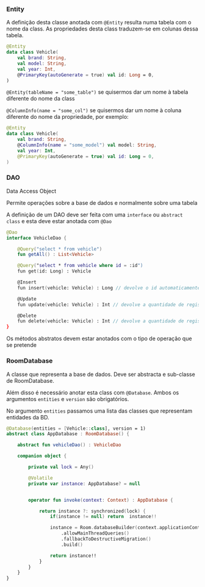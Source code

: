 ### Entity

A definição desta classe anotada com `@Entity` resulta numa tabela com o nome da class. As propriedades desta class traduzem-se em colunas dessa tabela.

```kt
@Entity
data class Vehicle(
    val brand: String,
    val model: String,
    val year: Int,
    @PrimaryKey(autoGenerate = true) val id: Long = 0,
)
```

```@Entity(tableName = "some_table")``` se quisermos dar um nome à tabela diferente do nome da class

```@ColumnInfo(name = "some_col")``` se quisermos dar um nome à coluna diferente do nome da propriedade, por exemplo:

```kt
@Entity
data class Vehicle(
    val brand: String,
    @ColumnInfo(name = "some_model") val model: String,
    val year: Int,
    @PrimaryKey(autoGenerate = true) val id: Long = 0,
)
```

### DAO
Data Access Object

Permite operações sobre a base de dados e normalmente sobre uma tabela

A definição de um DAO deve ser feita com uma `interface` ou `abstract class` e esta deve estar anotada com `@Dao`

```kt
@Dao
interface VehicleDao {

    @Query("select * from vehicle")
    fun getAll() : List<Vehicle>

    @Query("select * from vehicle where id = :id")
    fun get(id: Long) : Vehicle

    @Insert
    fun insert(vehicle: Vehicle) : Long // devolve o id automaticamente gerado se a primary key tiver autoGenerate a true

    @Update
    fun update(vehicle: Vehicle) : Int // devolve a quantidade de registos afetados

    @Delete
    fun delete(vehicle: Vehicle) : Int // devolve a quantidade de registos afetados
}
```

Os métodos abstratos devem estar anotados com o tipo de operação que se pretende


### RoomDatabase

A classe que representa a base de dados. Deve ser abstracta e sub-classe de RoomDatabase.

Além disso é necessário anotar esta class com `@Database`. Ambos os argumentos `entities` e `version` são obrigatórios.

No argumento `entities` passamos uma lista das classes que representam entidades da BD.

```kt
@Database(entities = [Vehicle::class], version = 1)
abstract class AppDatabase : RoomDatabase() {

    abstract fun vehicleDao() : VehicleDao

    companion object {

        private val lock = Any()

        @Volatile
        private var instance: AppDatabase? = null


        operator fun invoke(context: Context) : AppDatabase {

            return instance ?: synchronized(lock) {
                if(instance != null) return  instance!!

                instance = Room.databaseBuilder(context.applicationContext, AppDatabase::class.java, "app.db")
                    .allowMainThreadQueries()
                    .fallbackToDestructiveMigration()
                    .build()

                return instance!!
            }
        }
    }
}
```
